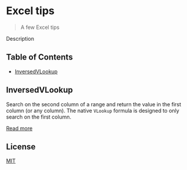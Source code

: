 # Excel tips

> A few Excel tips

Description

## Table of Contents

- [InversedVLookup](#inversedvlookup)

## InversedVLookup

Search on the second column of a range and return the value in the first column (or any column). The native `VLookup` formula is designed to only search on the first column.

[Read more](src/InversedVlookup/readme.md)

## License

[MIT](LICENSE)
